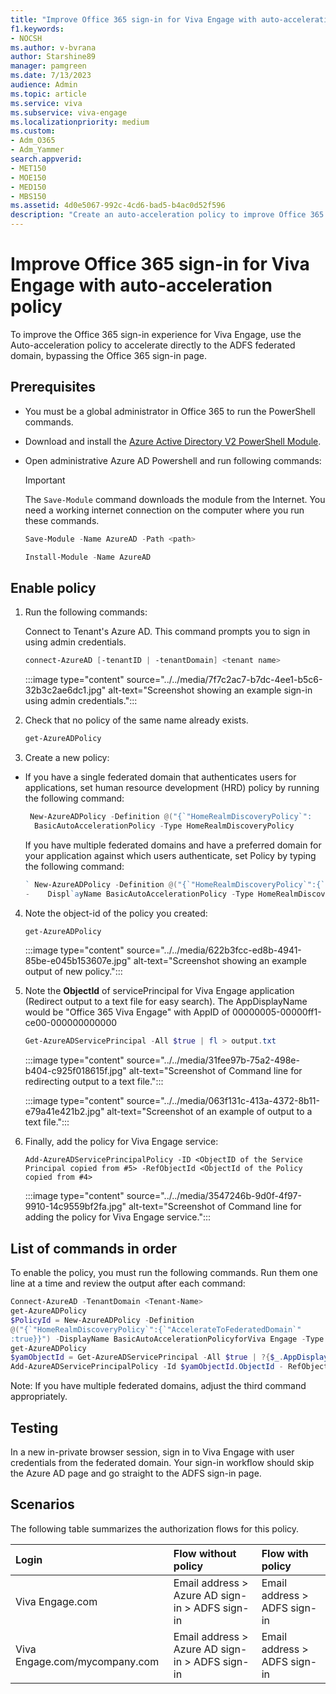 ```yaml
---
title: "Improve Office 365 sign-in for Viva Engage with auto-acceleration policy"
f1.keywords:
- NOCSH
ms.author: v-bvrana
author: Starshine89
manager: pamgreen
ms.date: 7/13/2023
audience: Admin
ms.topic: article
ms.service: viva
ms.subservice: viva-engage
ms.localizationpriority: medium
ms.custom:
- Adm_O365
- Adm_Yammer
search.appverid:
- MET150
- MOE150
- MED150
- MBS150
ms.assetid: 4d0e5067-992c-4cd6-bad5-b4ac0d52f596
description: "Create an auto-acceleration policy to improve Office 365 sign-in for Viva Engage."
---
```


# Improve Office 365 sign-in for Viva Engage with auto-acceleration policy

To improve the Office 365 sign-in experience for Viva Engage, use the Auto-acceleration policy to accelerate directly to the ADFS federated domain, bypassing the Office 365 sign-in page. 
  
## Prerequisites

- You must be a global administrator in Office 365 to run the PowerShell commands.
    
- Download and install the [Azure Active Directory V2 PowerShell Module](https://www.powershellgallery.com/packages/AzureAD/2.0.2.16).
    
- Open administrative Azure AD Powershell and run following commands:

     > [!IMPORTANT]
     > The `Save-Module` command downloads the module from the Internet. You need a working internet connection on the computer where you run these commands. 
    
    ```powershell
    Save-Module -Name AzureAD -Path <path>
    ```

   

  
    ```powershell
    Install-Module -Name AzureAD
    ```

## Enable policy

1. Run the following commands:
    
    Connect to Tenant's Azure AD. This command prompts you to sign in using admin credentials.
    
      ```powershell
     connect-AzureAD [-tenantID | -tenantDomain] <tenant name>
     ```

    :::image type="content" source="../../media/7f7c2ac7-b7dc-4ee1-b5c6-32b3c2ae6dc1.jpg" alt-text="Screenshot showing an example sign-in using admin credentials.":::
  
2. Check that no policy of the same name already exists.
    
      ```powershell
      get-AzureADPolicy
      ```

3. Create a new policy:
    
  - If you have a single federated domain that authenticates users for applications, set human resource development (HRD) policy by running the following command:
    
     ```powershell
      New-AzureADPolicy -Definition @("{`"HomeRealmDiscoveryPolicy`":        {`"AccelerateToFederatedDomain`":true}}") -DisplayName
       BasicAutoAccelerationPolicy -Type HomeRealmDiscoveryPolicy
    ```

    If you have multiple federated domains and have a preferred domain for your application against which users authenticate, set Policy by typing the following command:
    
       ```powershell
     ` New-AzureADPolicy -Definition @("{`"HomeRealmDiscoveryPolicy`":{`"AccelerateToFederatedDomain`":true,`"PreferredDomain`":`"contoso.com`"}}")
    -    Displ`ayName BasicAutoAccelerationPolicy -Type HomeRealmDiscoveryPolicy
       ```

4. Note the object-id of the policy you created:
    ```powershell
    get-AzureADPolicy
    ```
    :::image type="content" source="../../media/622b3fcc-ed8b-4941-85be-e045b153607e.jpg" alt-text="Screenshot showing an example output of new policy.":::

5. Note the **ObjectId** of servicePrincipal for Viva Engage application (Redirect output to a text file for easy search). The AppDisplayName would be "Office 365 Viva Engage" with AppID of 00000005-00000ff1-ce00-000000000000 
    
    ```powershell
    Get-AzureADServicePrincipal -All $true | fl > output.txt
    ```
    :::image type="content" source="../../media/31fee97b-75a2-498e-b404-c925f018615f.jpg" alt-text="Screenshot of Command line for redirecting output to a text file.":::

    :::image type="content" source="../../media/063f131c-413a-4372-8b11-e79a41e421b2.jpg" alt-text="Screenshot of an example of output to a text file.":::
  
6. Finally, add the policy for Viva Engage service:
    
      ```
      Add-AzureADServicePrincipalPolicy -ID <ObjectID of the Service Principal copied from #5> -RefObjectId <ObjectId of the Policy copied from #4>
      ```

    :::image type="content" source="../../media/3547246b-9d0f-4f97-9910-14c9559bf2fa.jpg" alt-text="Screenshot of Command line for adding the policy for Viva Engage service.":::
  
## List of commands in order

To enable the policy, you must run the following commands. Run them one line at a time and review the output after each command:
  
```Powershell
Connect-AzureAD -TenantDomain <Tenant-Name>
get-AzureADPolicy
$PolicyId = New-AzureADPolicy -Definition
@("{`"HomeRealmDiscoveryPolicy`":{`"AccelerateToFederatedDomain`"
:true}}") -DisplayName BasicAutoAccelerationPolicyforViva Engage -Type HomeRealmDiscoveryPolicy
get-AzureADPolicy
$yamObjectId = Get-AzureADServicePrincipal -All $true | ?{$_.AppDisplayName -eq 'Office 365 Viva Engage'}
Add-AzureADServicePrincipalPolicy -Id $yamObjectId.ObjectId - RefObjectId $PolicyId.Id
```

Note: If you have multiple federated domains, adjust the third command appropriately.
  
## Testing

In a new in-private browser session, sign in to Viva Engage with user credentials from the federated domain. Your sign-in workflow should skip the Azure AD page and go straight to the ADFS sign-in page.  
  
## Scenarios

The following table summarizes the authorization flows for this policy.
  
|**Login**|**Flow without policy**|**Flow with policy**|
|:-----|:-----|:-----|
|Viva Engage.com  <br/> |Email address \> Azure AD sign-in \> ADFS sign-in  <br/> |Email address \> ADFS sign-in  <br/> |
|Viva Engage.com/mycompany.com  <br/> |Email address \> Azure AD sign-in \> ADFS sign-in  <br/> |Email address \> ADFS sign-in  <br/> |